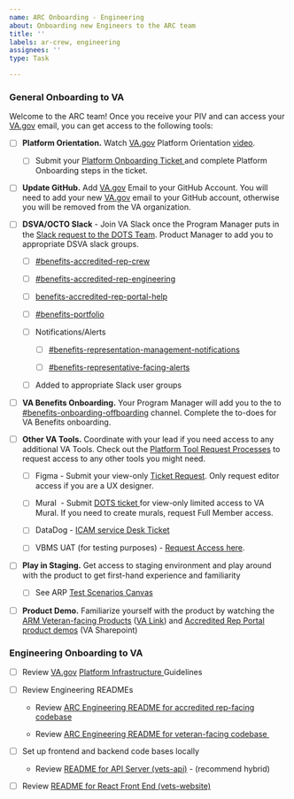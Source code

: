 ```yaml
---
name: ARC Onboarding - Engineering
about: Onboarding new Engineers to the ARC team
title: ''
labels: ar-crew, engineering
assignees: ''
type: Task

---
```

### General Onboarding to VA
Welcome to the ARC team! Once you receive your PIV and can access your [VA.gov](http://va.gov) email, you can get access to the following tools: 

- [ ] **Platform Orientation.** Watch [VA.gov](http://va.gov) Platform Orientation [video](https://depo-platform-documentation.scrollhelp.site/getting-started/platform-orientation). 

  - [ ] Submit your [Platform Onboarding Ticket ](https://github.com/department-of-veterans-affairs/va.gov-team/issues/new?template=New-VFS-Team-Member.yml)and complete Platform Onboarding steps in the ticket. 

- [ ] **Update GitHub.** Add [VA.gov](http://va.gov) Email to your GitHub Account. You will need to add your new [VA.gov](http://va.gov) email to your GitHub account, otherwise you will be removed from the VA organization. 

- [ ] **DSVA/OCTO Slack** - Join VA Slack once the Program Manager puts in the [Slack request to the DOTS Team](https://jira.devops.va.gov/servicedesk/customer/portal/1). Product Manager to add you to appropriate DSVA slack groups. 

  - [ ] [#benefits-accredited-rep-crew](https://dsva.slack.com/archives/C05SUUM4GAW)

  - [ ] [#benefits-accredited-rep-engineering](https://dsva.slack.com/archives/C06ABHUNBRS)

  - [ ] [benefits-accredited-rep-portal-help](https://dsva.slack.com/archives/C08CT8UKX5E)

  - [ ] [#benefits-portfolio](https://dsva.slack.com/archives/C055573C508)

  - [ ] Notifications/Alerts

    - [ ] [#benefits-representation-management-notifications](https://dsva.slack.com/archives/C06QG3C318D)

    - [ ] [#benefits-representative-facing-alerts](https://dsva.slack.com/archives/C08Q50V7LD8)

  - [ ] Added to appropriate Slack user groups

- [ ] **VA Benefits Onboarding.** Your Program Manager will add you to the to[ #benefits-onboarding-offboarding](https://dsva.slack.com/archives/C04JC38EMHC) channel. Complete the to-does for VA Benefits onboarding. 

- [ ] **Other VA Tools.** Coordinate with your lead if you need access to any additional VA Tools. Check out the [Platform Tool Request Processes](https://depo-platform-documentation.scrollhelp.site/getting-started/request-access-to-tools) to request access to any other tools you might need. 

  - [ ] Figma - Submit your view-only [Ticket Request](https://github.com/department-of-veterans-affairs/va.gov-team/issues/new?template=figma-access-request.yml). Only request editor access if you are a UX designer.

  - [ ] Mural  - Submit [DOTS ticket ](https://jira.devops.va.gov/servicedesk/customer/portal/1)for view-only limited access to VA Mural. If you need to create murals, request Full Member access. 

  - [ ] DataDog - [ICAM service Desk Ticket](https://jira.devops.va.gov/servicedesk/customer/portal/89)

  - [ ] VBMS UAT (for testing purposes) - [Request Access here](https://dvagov.sharepoint.com/sites/PMDProductDeliveryTesting/Lists/VBMS%20test%20Access%20Requests/AllItems.aspx?web=1\&clickparams=eyAiWC1BcHBOYW1lIiA6ICJNaWNyb3NvZnQgT3V0bG9vayIsICJYLUFwcFZlcnNpb24iIDogIjE2LjAuMTczMjguMjA1ODgiLCAiT1MiIDogIldpbmRvd3MiIH0%3D). 

- [ ] **Play in Staging.** Get access to staging environment and play around with the product to get first-hand experience and familiarity

  - [ ] See ARP [Test Scenarios Canvas](https://dsva.slack.com/docs/T03FECE8V/F0951KYDSHZ)

- [ ] **Product Demo.** Familiarize yourself with the product by watching the [ARM Veteran-facing Products](https://drive.google.com/drive/folders/1OfF6pKMsJAagq676T8b7xM19K1RYb9K-?usp=drive_link) ([VA Link](https://github.com/department-of-veterans-affairs/va.gov-team/tree/master/products/accredited-representation-management#demo-videos)) and [Accredited Rep Portal product demos](https://dvagov.sharepoint.com/:v:/r/sites/vaabdvro/Shared%20Documents/Accredited%20Representative%20Facing/Contact%20center%20materials/2025-08%20Contact%20Center%20Demo%20Video/2025-08-03%20Full%20demo%20video.mov?csf=1\&web=1\&e=mKt1kX) (VA Sharepoint)&#x20;

### Engineering Onboarding to VA
- [ ] Review [VA.gov](http://va.gov) [Platform Infrastructure ](https://depo-platform-documentation.scrollhelp.site/developer-docs/infrastructure)Guidelines

- [ ] Review Engineering READMEs

  - Review [ARC Engineering README for accredited rep-facing codebase](https://github.com/department-of-veterans-affairs/va.gov-team/tree/master/products/accredited-representative-facing/engineering) 

  - Review [ARC Engineering README for veteran-facing codebase ](https://github.com/department-of-veterans-affairs/va.gov-team/tree/master/products/accredited-representation-management/engineering-onboarding)

- [ ] Set up frontend and backend code bases locally

  - Review [README for API Server (vets-api)](https://github.com/department-of-veterans-affairs/vets-api/blob/master/README.md#base-setup) - (recommend hybrid)

- [ ] Review [README for React Front End (vets-website)](https://github.com/department-of-veterans-affairs/vets-website?tab=readme-ov-file#building-vets-website)

